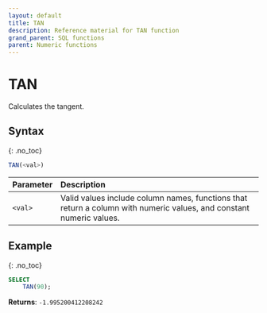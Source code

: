 ```yaml
---
layout: default
title: TAN
description: Reference material for TAN function
grand_parent: SQL functions
parent: Numeric functions
---
```


# TAN

Calculates the tangent.

## Syntax
{: .no_toc}

```sql
TAN(<val>)
```

| Parameter | Description                                                                                                          |
| :--------- | :-------------------------------------------------------------------------------------------------------------------- |
| `<val>`   | Valid values include column names, functions that return a column with numeric values, and constant numeric values.  |

## Example
{: .no_toc}

```sql
SELECT
    TAN(90);
```

**Returns**: `-1.995200412208242`
